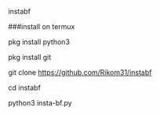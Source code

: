 instabf

###install on termux

pkg install python3 

pkg install git 

git clone https://github.com/Rikom31/instabf

cd instabf 

python3 insta-bf.py
